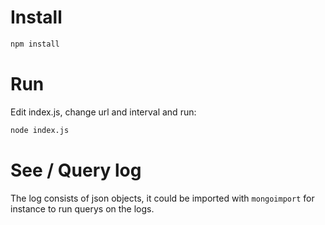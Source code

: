 # Install
```bash
npm install
```

# Run
Edit index.js, change url and interval and run:

```bash
node index.js
```

# See / Query log
The log consists of json objects, it could be imported with `mongoimport` for instance to run querys on the logs.

